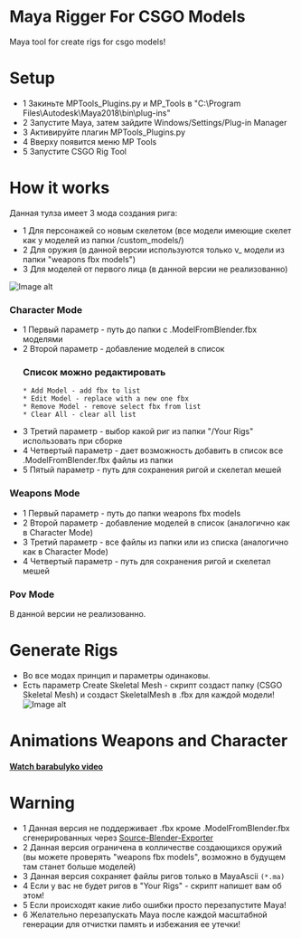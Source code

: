 # Maya Rigger For CSGO Models
Maya tool for create rigs for csgo models!

# Setup
- 1 Закиньте MPTools_Plugins.py и MP_Tools в "C:\Program Files\Autodesk\Maya2018\bin\plug-ins"
- 2 Запустите Мауа, затем зайдите Windows/Settings/Plug-in Manager
- 3 Активируйте плагин MPTools_Plugins.py
- 4 Вверху появится меню MP Tools
- 5 Запустите CSGO Rig Tool

# How it works
Данная тулза имеет 3 мода создания рига:
  * 1 Для персонажей со новым скелетом (все модели имеющие скелет как у моделей из папки /custom_models/)
  * 2 Для оружия (в данной версии используются только v_ модели из папки "weapons fbx models")
  * 3 Для моделей от первого лица (в данной версии не реализованно)
  
![Image alt](https://github.com/mpsterprod/Maya-CSGO-Rigger/raw/master/misc/tool.jpg)
  
### Character Mode
- 1 Первый параметр - путь до папки с .ModelFromBlender.fbx моделями
- 2 Второй параметр - добавление моделей в список
  ### Список можно редактировать
  ```
  * Add Model - add fbx to list
  * Edit Model - replace with a new one fbx
  * Remove Model - remove select fbx from list
  * Clear All - clear all list
  ```
- 3 Третий параметр - выбор какой риг из папки "/Your Rigs" использовать при сборке
- 4 Четвертый параметр - дает возможность добавить в список все .ModelFromBlender.fbx файлы из папки
- 5 Пятый параметр - путь для сохранения ригой и скелетал мешей 

### Weapons Mode
+ 1 Первый параметр - путь до папки weapons fbx models
+ 2 Второй параметр - добавление моделей в список (аналогично как в Character Mode)
+ 3 Третий параметр - все файлы из папки или из списка (аналогично как в Character Mode)
+ 4 Четвертый параметр - путь для сохранения ригой и скелетал мешей

### Pov Mode
В данной версии не реализованно.

# Generate Rigs
+ Во все модах принцип и параметры одинаковы.
+ Есть параметр Create Skeletal Mesh - скрипт создаст папку (CSGO Skeletal Mesh) и создаст SkeletalMesh в .fbx для каждой модели!
![Image alt](https://github.com/mpsterprod/Maya-CSGO-Rigger/raw/master/misc/tool_generate.jpg)

# Animations Weapons and Character
#### [Watch barabulyko video](https://www.youtube.com/channel/UCXvI8JRMsskPQrpQoSLeeBA)

# Warning 
+ 1 Данная версия не поддерживает .fbx кроме .ModelFromBlender.fbx сгенерированных через [Source-Blender-Exporter](https://github.com/mpsterprod/Source-Blender-Exporter)
+ 2 Данная версия ограничена в колличестве создающихся оружий (вы можете проверять "weapons fbx models", возможно в будущем там станет больше моделей)
+ 3 Данная версия сохраняет файлы ригов только в MayaAscii ```(*.ma)```
+ 4 Если у вас не будет ригов в "Your Rigs" - скрипт напишет вам об этом!
+ 5 Если происходят какие либо ошибки просто перезапустите Maya!
+ 6 Желательно перезапускать Мауа после каждой масштабной генерации для отчистки память и избежания ее утечки!
